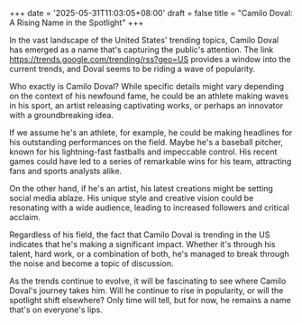 +++
date = '2025-05-31T11:03:05+08:00'
draft = false
title = "Camilo Doval: A Rising Name in the Spotlight"
+++

In the vast landscape of the United States' trending topics, Camilo Doval has emerged as a name that's capturing the public's attention. The link https://trends.google.com/trending/rss?geo=US provides a window into the current trends, and Doval seems to be riding a wave of popularity.

Who exactly is Camilo Doval? While specific details might vary depending on the context of his newfound fame, he could be an athlete making waves in his sport, an artist releasing captivating works, or perhaps an innovator with a groundbreaking idea. 

If we assume he's an athlete, for example, he could be making headlines for his outstanding performances on the field. Maybe he's a baseball pitcher, known for his lightning-fast fastballs and impeccable control. His recent games could have led to a series of remarkable wins for his team, attracting fans and sports analysts alike. 

On the other hand, if he's an artist, his latest creations might be setting social media ablaze. His unique style and creative vision could be resonating with a wide audience, leading to increased followers and critical acclaim. 

Regardless of his field, the fact that Camilo Doval is trending in the US indicates that he's making a significant impact. Whether it's through his talent, hard work, or a combination of both, he's managed to break through the noise and become a topic of discussion. 

As the trends continue to evolve, it will be fascinating to see where Camilo Doval's journey takes him. Will he continue to rise in popularity, or will the spotlight shift elsewhere? Only time will tell, but for now, he remains a name that's on everyone's lips.
